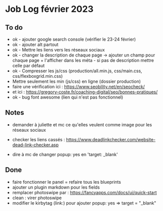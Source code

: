 # Job Log février 2023

## To do 
- ok - ajouter google search console (vérifier le 23-24 février)
- ok - ajouter alt partout
- ok - Mettre les liens vers les réseaux sociaux 
- ok - changer la description de chaque page -> ajouter un champ pour chaque page + l'afficher dans les méta - si pas de description mettre celle par défaut
- ok - Compresser les js/css (production/all.min.js, css/main.css, css/flexboxgrid.min.css)
- Mettre seulement les min (js/css) en ligne (dossier production)
- faire une vérification ici : https://www.seobility.net/en/seocheck/
- et ici : https://gregory-coste.fr/coaching-digital/seo/bonnes-pratiques/
- ok - bug font awesome (lien qui n'est pas fonctionnel)


## Notes 
- demander à juliette et mc ce qu'elles veulent comme image pour les réseaux sociaux 

- checker les liens cassés : https://www.deadlinkchecker.com/website-dead-link-checker.asp
- dire à mc de changer popup: yes en 'target: _blank'


## Done
- faire fonctionner le panel = refaire tous les blueprints  
- ajouter un plugin markdown pour les fields
- remplacer photoswipe par : https://fancyapps.com/docs/ui/quick-start 
- clean : virer photoswipe
- modifier le kirbytag (link:) pour ajouter popup: yes => target = "_blank"